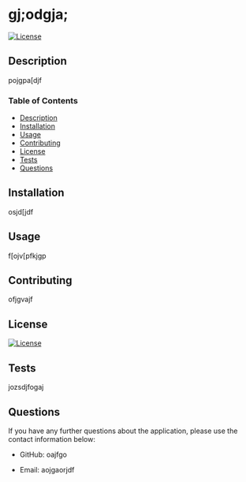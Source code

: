 
  # gj;odgja;

  [![License](https://img.shields.io/badge/MIT-blue.svg)](https://opensource.org/licenses/MIT)

  ## Description

  pojgpa[djf


  ### Table of Contents
  
  - [Description](#description)
  - [Installation](#installation)
  - [Usage](#usage)
  - [Contributing](#contributing)
  - [License](#license)
  - [Tests](#tests)
  - [Questions](#questions)


  ## Installation

  osjd[jdf



  ## Usage

  f[ojv[pfkjgp



  ## Contributing

  ofjgvajf



  ## License

  [![License](https://img.shields.io/badge/MIT-blue.svg)](https://opensource.org/licenses/MIT)



  ## Tests

  jozsdjfogaj


  ## Questions
  If you have any further questions about the application, please
  use the contact information below:

  - GitHub: oajfgo


  - Email: aojgaorjdf

 
  